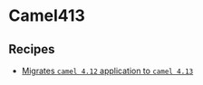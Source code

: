 # Camel413

## Recipes

* [Migrates `camel 4.12` application to `camel 4.13`](./camelquarkusmigrationrecipe.md)


